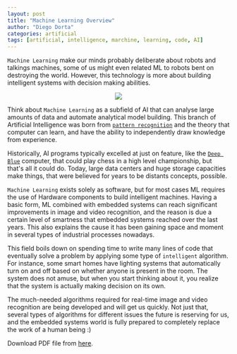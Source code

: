 ```yaml
---
layout: post
title: "Machine Learning Overview"
author: "Diego Dorta"
categories: artificial
tags: [artificial, intelligence, marchine, learning, code, AI]
---
```


`Machine Learning` make our minds probably deliberate about robots and talkings machines, some of us might even related ML to robots bent on destroying the world. However, this technology is more about building intelligent systems with decision making abilities.

<center><img src="{{site.url}}{{site.baseurl}}/assets/dilbert.jpg"/></center>

Think about `Machine Learning` as a subfield of AI that can analyse large amounts of data and automate analytical model building. This branch of Artificial Intelligence was born from [`pattern recognition`](https://en.wikipedia.org/wiki/Pattern_recognition) and the theory that computer can learn, and have the ability to independently draw knowledge from experience.

Historically, AI programs typically excelled at just on feature, like the [`Deep Blue`](https://en.wikipedia.org/wiki/Deep_Blue_(chess_computer)) computer, that could play chess in a high level championship, but that's all it could do. Today, large data centers and huge storage capacities make things, that were believed for years to be distants concepts, possible.

`Machine Learning` exists solely as software, but for most cases ML requires the use of Hardware components to build intelligent machines. Having a basic form, ML combined with embedded systems can reach significant improvements in image and video recognition, and the reason is due a certain level of smartness that embedded systems reached over the last years. This also explains the cause it has been gaining space and moment in several types of industrial processes nowadays.

This field boils down on spending time to write many lines of code that eventually solve a problem by applying some type of `intelligent` algorithm. For instance, some smart homes have lighting systems that automatically turn on and off based on whether anyone is present in the room. The system does not amuse, but when you start thinking about it, you realize that the system is actually making decision on its own.

The much-needed algorithms required for real-time image and video recognition are being developed and will get us quickly. Not just that, several types of algorithms for different issues the future is reserving for us, and the embedded systems world is fully prepared to completely replace the work of a human being :)

Download PDF file from [here]({{site.url}}{{site.baseurl}}/assets/pdf/ML.pdf).
